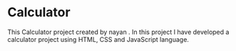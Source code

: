 # Calculator
This  Calculator project created by nayan .
In this project I have developed a calculator project using HTML, CSS and JavaScript language.
